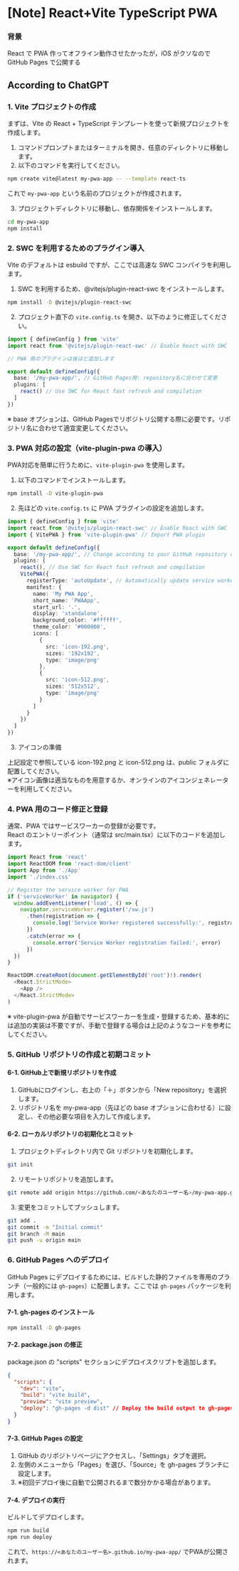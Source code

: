 # [Note] React+Vite TypeScript PWA

### 背景

React で PWA 作ってオフライン動作させたかったが，iOS がクソなので GitHub Pages で公開する

## According to ChatGPT

### 1. Vite プロジェクトの作成

まずは、Vite の React + TypeScript テンプレートを使って新規プロジェクトを作成します。

1. コマンドプロンプトまたはターミナルを開き、任意のディレクトリに移動します。
2. 以下のコマンドを実行してください。

```bash
npm create vite@latest my-pwa-app -- --template react-ts
```

これで `my-pwa-app` という名前のプロジェクトが作成されます。

3. プロジェクトディレクトリに移動し、依存関係をインストールします。

```bash
cd my-pwa-app
npm install
```

### 2. SWC を利用するためのプラグイン導入

Vite のデフォルトは esbuild ですが、ここでは高速な SWC コンパイラを利用します。

1. SWC を利用するため、@vitejs/plugin-react-swc をインストールします。

```bash
npm install -D @vitejs/plugin-react-swc
```

2. プロジェクト直下の `vite.config.ts` を開き、以下のように修正してください。

```typescript
import { defineConfig } from 'vite'
import react from '@vitejs/plugin-react-swc' // Enable React with SWC

// PWA 用のプラグインは後ほど追加します

export default defineConfig({
  base: '/my-pwa-app/', // GitHub Pages用: repository名に合わせて変更
  plugins: [
    react() // Use SWC for React fast refresh and compilation
  ]
})
```

※ base オプションは、GitHub Pagesでリポジトリ公開する際に必要です。リポジトリ名に合わせて適宜変更してください。

### 3. PWA 対応の設定（vite-plugin-pwa の導入）

PWA対応を簡単に行うために、`vite-plugin-pwa` を使用します。

1. 以下のコマンドでインストールします。

```bash
npm install -D vite-plugin-pwa
```

2. 先ほどの `vite.config.ts` に PWA プラグインの設定を追加します。

```typescript
import { defineConfig } from 'vite'
import react from '@vitejs/plugin-react-swc' // Enable React with SWC
import { VitePWA } from 'vite-plugin-pwa' // Import PWA plugin

export default defineConfig({
  base: '/my-pwa-app/', // Change according to your GitHub repository name
  plugins: [
    react(), // Use SWC for React fast refresh and compilation
    VitePWA({
      registerType: 'autoUpdate', // Automatically update service worker
      manifest: {
        name: 'My PWA App',
        short_name: 'PWAApp',
        start_url: '.',
        display: 'standalone',
        background_color: '#ffffff',
        theme_color: '#000000',
        icons: [
          {
            src: 'icon-192.png',
            sizes: '192x192',
            type: 'image/png'
          },
          {
            src: 'icon-512.png',
            sizes: '512x512',
            type: 'image/png'
          }
        ]
      }
    })
  ]
})
```

3. アイコンの準備

上記設定で参照している icon-192.png と icon-512.png は、public フォルダに配置してください。  
※アイコン画像は適当なものを用意するか、オンラインのアイコンジェネレーターを利用してください。

### 4. PWA 用のコード修正と登録

通常、PWA ではサービスワーカーの登録が必要です。  
React のエントリーポイント（通常は src/main.tsx）に以下のコードを追加します。

```typescript
import React from 'react'
import ReactDOM from 'react-dom/client'
import App from './App'
import './index.css'

// Register the service worker for PWA
if ('serviceWorker' in navigator) {
  window.addEventListener('load', () => {
    navigator.serviceWorker.register('/sw.js')
      .then(registration => {
        console.log('Service Worker registered successfully:', registration)
      })
      .catch(error => {
        console.error('Service Worker registration failed:', error)
      })
  })
}

ReactDOM.createRoot(document.getElementById('root')!).render(
  <React.StrictMode>
    <App />
  </React.StrictMode>
)
```

※ vite-plugin-pwa が自動でサービスワーカーを生成・登録するため、基本的には追加の実装は不要ですが、手動で登録する場合は上記のようなコードを参考にしてください。

### 5. GitHub リポジトリの作成と初期コミット

#### 6-1. GitHub上で新規リポジトリを作成

1. GitHubにログインし、右上の「＋」ボタンから「New repository」を選択します。
2. リポジトリ名を my-pwa-app（先ほどの base オプションに合わせる）に設定し、その他必要な項目を入力して作成します。

#### 6-2. ローカルリポジトリの初期化とコミット

1. プロジェクトディレクトリ内で Git リポジトリを初期化します。

```bash
git init
```

2. リモートリポジトリを追加します。

```bash
git remote add origin https://github.com/<あなたのユーザー名>/my-pwa-app.git
```

3. 変更をコミットしてプッシュします。

```bash
git add .
git commit -m "Initial commit"
git branch -M main
git push -u origin main
```

### 6. GitHub Pages へのデプロイ

GitHub Pages にデプロイするためには、ビルドした静的ファイルを専用のブランチ（一般的には `gh-pages`）に配置します。ここでは `gh-pages` パッケージを利用します。

#### 7-1. gh-pages のインストール

```bash
npm install -D gh-pages
```

#### 7-2. package.json の修正

package.json の "scripts" セクションにデプロイスクリプトを追加します。

```json
{
  "scripts": {
    "dev": "vite",
    "build": "vite build",
    "preview": "vite preview",
    "deploy": "gh-pages -d dist" // Deploy the build output to gh-pages branch
  }
}
```

#### 7-3. GitHub Pages の設定

1. GitHub のリポジトリページにアクセスし、「Settings」タブを選択。
2. 左側のメニューから「Pages」を選び、「Source」を gh-pages ブランチに設定します。
3. ※初回デプロイ後に自動で公開されるまで数分かかる場合があります。

#### 7-4. デプロイの実行

ビルドしてデプロイします。

```bash
npm run build
npm run deploy
```

これで、`https://<あなたのユーザー名>.github.io/my-pwa-app/` でPWAが公開されます。
